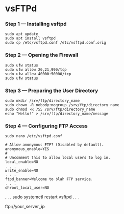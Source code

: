 # vsFTPd

### Step 1 — Installing vsftpd

```
sudo apt update
sudo apt install vsftpd
sudo cp /etc/vsftpd.conf /etc/vsftpd.conf.orig
```

### Step 2 — Opening the Firewall

```
sudo ufw status
sudo ufw allow 20,21,990/tcp
sudo ufw allow 40000:50000/tcp
sudo ufw status
```

### Step 3 — Preparing the User Directory

```
sudo mkdir /srv/ftp/directory_name
sudo chown -R nobody:nogroup /srv/ftp/directory_name
sudo chmod -R 755 /srv/ftp/directory_name
echo "Hello!" > /srv/ftp/directory_name/message
```

### Step 4 — Configuring FTP Access

```
sudo nano /etc/vsftpd.conf
```

```
# Allow anonymous FTP? (Disabled by default).
anonymous_enable=YES
#
# Uncomment this to allow local users to log in.
local_enable=NO
. . .
write_enable=NO
. . .
ftpd_banner=Welcome to blah FTP service.
. . .
chroot_local_user=NO
```

. . .
sudo systemctl restart vsftpd
. . .

ftp://your_server_ip


